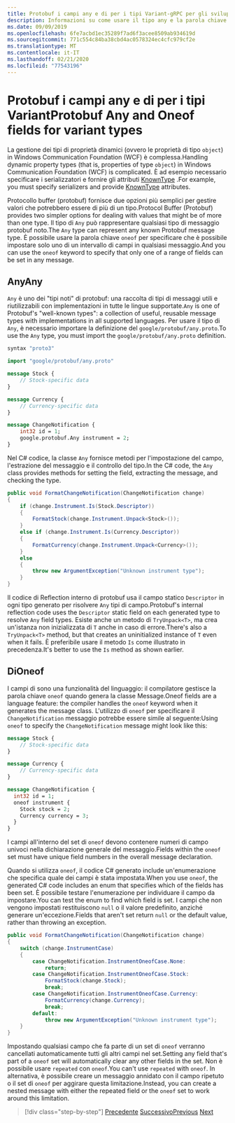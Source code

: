 ```yaml
---
title: Protobuf i campi any e di per i tipi Variant-gRPC per gli sviluppatori WCF
description: Informazioni su come usare il tipo any e la parola chiave di per rappresentare i tipi di oggetti Variant nei messaggi.
ms.date: 09/09/2019
ms.openlocfilehash: 6fe7acbd1ec35289f7ad6f3acee8509ab934619d
ms.sourcegitcommit: 771c554c84ba38cbd4ac0578324ec4cfc979cf2e
ms.translationtype: MT
ms.contentlocale: it-IT
ms.lasthandoff: 02/21/2020
ms.locfileid: "77543196"
---
```

# <a name="protobuf-any-and-oneof-fields-for-variant-types"></a><span data-ttu-id="fd772-103">Protobuf i campi any e di per i tipi Variant</span><span class="sxs-lookup"><span data-stu-id="fd772-103">Protobuf Any and Oneof fields for variant types</span></span>

<span data-ttu-id="fd772-104">La gestione dei tipi di proprietà dinamici (ovvero le proprietà di tipo `object`) in Windows Communication Foundation (WCF) è complessa.</span><span class="sxs-lookup"><span data-stu-id="fd772-104">Handling dynamic property types (that is, properties of type `object`) in Windows Communication Foundation (WCF) is complicated.</span></span> <span data-ttu-id="fd772-105">È ad esempio necessario specificare i serializzatori e fornire gli attributi [KnownType](xref:System.Runtime.Serialization.KnownTypeAttribute) .</span><span class="sxs-lookup"><span data-stu-id="fd772-105">For example, you must specify serializers and provide [KnownType](xref:System.Runtime.Serialization.KnownTypeAttribute) attributes.</span></span>

<span data-ttu-id="fd772-106">Protocollo buffer (protobuf) fornisce due opzioni più semplici per gestire valori che potrebbero essere di più di un tipo.</span><span class="sxs-lookup"><span data-stu-id="fd772-106">Protocol Buffer (Protobuf) provides two simpler options for dealing with values that might be of more than one type.</span></span> <span data-ttu-id="fd772-107">Il tipo di `Any` può rappresentare qualsiasi tipo di messaggio protobuf noto.</span><span class="sxs-lookup"><span data-stu-id="fd772-107">The `Any` type can represent any known Protobuf message type.</span></span> <span data-ttu-id="fd772-108">È possibile usare la parola chiave `oneof` per specificare che è possibile impostare solo uno di un intervallo di campi in qualsiasi messaggio.</span><span class="sxs-lookup"><span data-stu-id="fd772-108">And you can use the `oneof` keyword to specify that only one of a range of fields can be set in any message.</span></span>

## <a name="any"></a><span data-ttu-id="fd772-109">Any</span><span class="sxs-lookup"><span data-stu-id="fd772-109">Any</span></span>

<span data-ttu-id="fd772-110">`Any` è uno dei "tipi noti" di protobuf: una raccolta di tipi di messaggi utili e riutilizzabili con implementazioni in tutte le lingue supportate.</span><span class="sxs-lookup"><span data-stu-id="fd772-110">`Any` is one of Protobuf's "well-known types": a collection of useful, reusable message types with implementations in all supported languages.</span></span> <span data-ttu-id="fd772-111">Per usare il tipo di `Any`, è necessario importare la definizione del `google/protobuf/any.proto`.</span><span class="sxs-lookup"><span data-stu-id="fd772-111">To use the `Any` type, you must import the `google/protobuf/any.proto` definition.</span></span>

```protobuf
syntax "proto3"

import "google/protobuf/any.proto"

message Stock {
    // Stock-specific data
}

message Currency {
    // Currency-specific data
}

message ChangeNotification {
    int32 id = 1;
    google.protobuf.Any instrument = 2;
}
```

<span data-ttu-id="fd772-112">Nel C# codice, la classe `Any` fornisce metodi per l'impostazione del campo, l'estrazione del messaggio e il controllo del tipo.</span><span class="sxs-lookup"><span data-stu-id="fd772-112">In the C# code, the `Any` class provides methods for setting the field, extracting the message, and checking the type.</span></span>

```csharp
public void FormatChangeNotification(ChangeNotification change)
{
    if (change.Instrument.Is(Stock.Descriptor))
    {
        FormatStock(change.Instrument.Unpack<Stock>());
    }
    else if (change.Instrument.Is(Currency.Descriptor))
    {
        FormatCurrency(change.Instrument.Unpack<Currency>());
    }
    else
    {
        throw new ArgumentException("Unknown instrument type");
    }
}
```

<span data-ttu-id="fd772-113">Il codice di Reflection interno di protobuf usa il campo statico `Descriptor` in ogni tipo generato per risolvere `Any` tipi di campo.</span><span class="sxs-lookup"><span data-stu-id="fd772-113">Protobuf's internal reflection code uses the `Descriptor` static field on each generated type to resolve `Any` field types.</span></span> <span data-ttu-id="fd772-114">Esiste anche un metodo di `TryUnpack<T>`, ma crea un'istanza non inizializzata di `T` anche in caso di errore.</span><span class="sxs-lookup"><span data-stu-id="fd772-114">There's also a `TryUnpack<T>` method, but that creates an uninitialized instance of `T` even when it fails.</span></span> <span data-ttu-id="fd772-115">È preferibile usare il metodo `Is` come illustrato in precedenza.</span><span class="sxs-lookup"><span data-stu-id="fd772-115">It's better to use the `Is` method as shown earlier.</span></span>

## <a name="oneof"></a><span data-ttu-id="fd772-116">Di</span><span class="sxs-lookup"><span data-stu-id="fd772-116">Oneof</span></span>

<span data-ttu-id="fd772-117">I campi di sono una funzionalità del linguaggio: il compilatore gestisce la parola chiave `oneof` quando genera la classe Message.</span><span class="sxs-lookup"><span data-stu-id="fd772-117">Oneof fields are a language feature: the compiler handles the `oneof` keyword when it generates the message class.</span></span> <span data-ttu-id="fd772-118">L'utilizzo di `oneof` per specificare il `ChangeNotification` messaggio potrebbe essere simile al seguente:</span><span class="sxs-lookup"><span data-stu-id="fd772-118">Using `oneof` to specify the `ChangeNotification` message might look like this:</span></span>

```protobuf
message Stock {
    // Stock-specific data
}

message Currency {
    // Currency-specific data
}

message ChangeNotification {
  int32 id = 1;
  oneof instrument {
    Stock stock = 2;
    Currency currency = 3;
  }
}
```

<span data-ttu-id="fd772-119">I campi all'interno del set di `oneof` devono contenere numeri di campo univoci nella dichiarazione generale del messaggio.</span><span class="sxs-lookup"><span data-stu-id="fd772-119">Fields within the `oneof` set must have unique field numbers in the overall message declaration.</span></span>

<span data-ttu-id="fd772-120">Quando si utilizza `oneof`, il codice C# generato include un'enumerazione che specifica quale dei campi è stata impostata.</span><span class="sxs-lookup"><span data-stu-id="fd772-120">When you use `oneof`, the generated C# code includes an enum that specifies which of the fields has been set.</span></span> <span data-ttu-id="fd772-121">È possibile testare l'enumerazione per individuare il campo da impostare.</span><span class="sxs-lookup"><span data-stu-id="fd772-121">You can test the enum to find which field is set.</span></span> <span data-ttu-id="fd772-122">I campi che non vengono impostati restituiscono `null` o il valore predefinito, anziché generare un'eccezione.</span><span class="sxs-lookup"><span data-stu-id="fd772-122">Fields that aren't set return `null` or the default value, rather than throwing an exception.</span></span>

```csharp
public void FormatChangeNotification(ChangeNotification change)
{
    switch (change.InstrumentCase)
    {
        case ChangeNotification.InstrumentOneofCase.None:
            return;
        case ChangeNotification.InstrumentOneofCase.Stock:
            FormatStock(change.Stock);
            break;
        case ChangeNotification.InstrumentOneofCase.Currency:
            FormatCurrency(change.Currency);
            break;
        default:
            throw new ArgumentException("Unknown instrument type");
    }
}
```

<span data-ttu-id="fd772-123">Impostando qualsiasi campo che fa parte di un set di `oneof` verranno cancellati automaticamente tutti gli altri campi nel set.</span><span class="sxs-lookup"><span data-stu-id="fd772-123">Setting any field that's part of a `oneof` set will automatically clear any other fields in the set.</span></span> <span data-ttu-id="fd772-124">Non è possibile usare `repeated` con `oneof`.</span><span class="sxs-lookup"><span data-stu-id="fd772-124">You can't use `repeated` with `oneof`.</span></span> <span data-ttu-id="fd772-125">In alternativa, è possibile creare un messaggio annidato con il campo ripetuto o il set di `oneof` per aggirare questa limitazione.</span><span class="sxs-lookup"><span data-stu-id="fd772-125">Instead, you can create a nested message with either the repeated field or the `oneof` set to work around this limitation.</span></span>

>[!div class="step-by-step"]
><span data-ttu-id="fd772-126">[Precedente](protobuf-reserved.md)
>[Successivo](protobuf-enums.md)</span><span class="sxs-lookup"><span data-stu-id="fd772-126">[Previous](protobuf-reserved.md)
[Next](protobuf-enums.md)</span></span>
